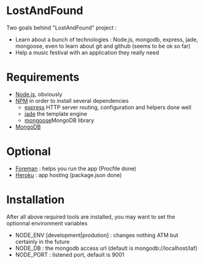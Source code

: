 # LostAndFound
Two goals behind "LostAndFound" project :

- Learn about a bunch of technologies : Node.js, mongodb, express, jade, mongoose, even to learn about git and github (seems to be ok so far)
- Help a music festival with an application they really need

# Requirements	

- [Node.js](http://nodejs.org/), obviously
- [NPM](http://npmjs.org/) in order to install several dependencies
	+ [express](http://expressjs.com) HTTP server routing, configuration and helpers done well
	+ [jade](http://jade-lang.com/) the template engine
	+ [mongoose](http://mongoosejs.com/)MongoDB library
- [MongoDB](http://www.mongodb.org/)
# Optional
- [Foreman](http://blog.daviddollar.org/2011/05/06/introducing-foreman.html) : helps you run the app (Procfile done)
- [Heroku](http://www.heroku.com/) : app hosting (package.json done)

# Installation
After all above required tools are installed, you may want to set the optionnal environment variables

- NODE_ENV [development|prodution] : changes nothing ATM but certainly in the future
- NODE_DB : the mongodb access url (default is mongodb://localhost/laf)
- NODE_PORT : listened port, default is 9001

